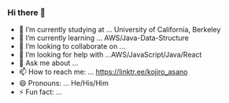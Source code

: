 ### Hi there 👋

- 🔭 I’m currently studying at ... University of California, Berkeley
- 🌱 I’m currently learning ... AWS/Java-Data-Structure
- 👯 I’m looking to collaborate on ...
- 🤔 I’m looking for help with ...AWS/JavaScript/Java/React
- 💬 Ask me about ...
- 📫 How to reach me: ... https://linktr.ee/kojiro_asano
- 😄 Pronouns: ... He/His/Him
- ⚡ Fun fact: ...
